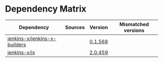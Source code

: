 # Dependency Matrix

Dependency | Sources | Version | Mismatched versions
---------- | ------- | ------- | -------------------
[jenkins-x/jenkins-x-builders](https://github.com/jenkins-x/jenkins-x-builders) |  | [0.1.568]() | 
[jenkins-x/jx](https://github.com/jenkins-x/jx) |  | [2.0.459](https://github.com/jenkins-x/jx/releases/tag/v2.0.459) | 

